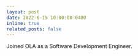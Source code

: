 ```yaml
---
layout: post
date: 2022-6-15 10:00:00-0400
inline: true
related_posts: false
---
```


Joined OLA as a Software Development Engineer.
